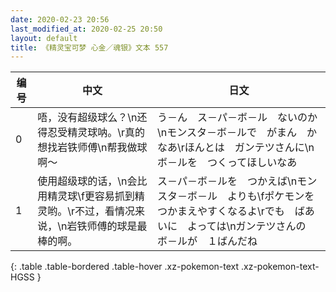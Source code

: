 ```yaml
---
date: 2020-02-23 20:56
last_modified_at: 2020-02-25 20:50
layout: default
title: 《精灵宝可梦 心金／魂银》文本 557
---
```

| 编号 | 中文 | 日文 |
| ---- | ---- | ---- |
| 0 | 唔，没有超级球么？\n还得忍受精灵球呐。\r真的想找岩铁师傅\n帮我做球啊～ | う－ん　ス－パ－ボ－ル　ないのか\nモンスタ－ボ－ルで　がまん　かなあ\rほんとは　ガンテツさんに\nボ－ルを　つくってほしいなあ |
| 1 | 使用超级球的话，\n会比用精灵球\f更容易抓到精灵哟。\r不过，看情况来说，\n岩铁师傅的球是最棒的啊。 | ス－パ－ボ－ルを　つかえば\nモンスタ－ボ－ル　よりも\fポケモンを　つかまえやすくなるよ\rでも　ばあいに　よっては\nガンテツさんの　ボ－ルが　１ばんだね |
{: .table .table-bordered .table-hover .xz-pokemon-text .xz-pokemon-text-HGSS }